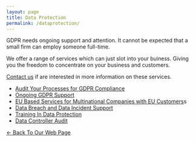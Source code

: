 ```yaml
---
layout: page
title: Data Protection
permalink: /dataprotection/
---
```


GDPR needs ongoing support and attention. It cannot be expected that a small firm can employ someone full-time.

We offer a range of services which can just slot into your buiness. Giving you the freedom to concentrate on your business and customers.

[Contact us](../contact/) if are interested in more information on these services.

* [Audit Your Processes for GDPR Compliance](../services/audit)
* [Ongoing GDPR Support](../services/ongoing)
* [EU Based Services for Multinational Companies with EU Customers](../services/eubase)s
* [Data Breach and Data Incident Support](../services/databreach)
* [Training In Data Protection](../services/training)
* [Data Controller Audit](../services/dcAudit)

[<- Back To Our Web Page](../.)
